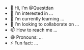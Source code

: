 - 👋 Hi, I’m @Questdan
- 👀 I’m interested in ...
- 🌱 I’m currently learning ...
- 💞️ I’m looking to collaborate on ...
- 📫 How to reach me ...
- 😄 Pronouns: ...
- ⚡ Fun fact: ...

<!---
Questdan/Questdan is a ✨ special ✨ repository because its `README.md` (this file) appears on your GitHub profile.
You can click the Preview link to take a look at your changes.
--->
